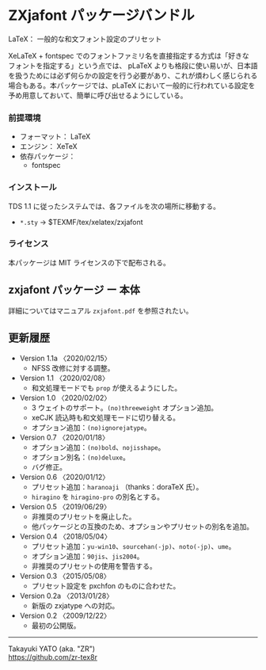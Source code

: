 ZXjafont パッケージバンドル
===========================

LaTeX： 一般的な和文フォント設定のプリセット

XeLaTeX + fontspec でのフォントファミリ名を直接指定する方式は「好きな
フォントを指定する」という点では、 pLaTeX よりも格段に使い易いが、日本語
を扱うためには必ず何らかの設定を行う必要があり、これが煩わしく感じられる
場合もある。本パッケージでは、pLaTeX において一般的に行われている設定を
予め用意しておいて、簡単に呼び出せるようにしている。

### 前提環境

  * フォーマット： LaTeX
  * エンジン： XeTeX
  * 依存パッケージ：
      - fontspec

### インストール

TDS 1.1 に従ったシステムでは、各ファイルを次の場所に移動する。

  - `*.sty`   → $TEXMF/tex/xelatex/zxjafont

### ライセンス

本パッケージは MIT ライセンスの下で配布される。


zxjafont パッケージ ー 本体
---------------------------

詳細についてはマニュアル `zxjafont.pdf` を参照されたい。


更新履歴
--------

  * Version 1.1a 〈2020/02/15〉
      - NFSS 改修に対する調整。
  * Version 1.1  〈2020/02/08〉
      - 和文処理モードでも `prop` が使えるようにした。
  * Version 1.0  〈2020/02/02〉
      - 3 ウェイトのサポート。`(no)threeweight` オプション追加。
      - xeCJK 読込時も和文処理モードに切り替える。
      - オプション追加：`(no)ignorejatype`。
  * Version 0.7  〈2020/01/18〉
      - オプション追加：`(no)bold`、`nojisshape`。
      - オプション別名：`(no)deluxe`。
      - バグ修正。
  * Version 0.6  〈2020/01/12〉
      - プリセット追加：`haranoaji` （thanks：doraTeX 氏）。
      - `hiragino` を `hiragino-pro` の別名とする。
  * Version 0.5  〈2019/06/29〉
      - 非推奨のプリセットを廃止した。
      - 他パッケージとの互換のため、オプションやプリセットの別名を追加。
  * Version 0.4  〈2018/05/04〉
      - プリセット追加：`yu-win10`、`sourcehan(-jp)`、`noto(-jp)`、`ume`。
      - オプション追加：`90jis`、`jis2004`。
      - 非推奨のプリセットの使用を警告する。
  * Version 0.3  〈2015/05/08〉
      - プリセット設定を pxchfon のものに合わせた。
  * Version 0.2a 〈2013/01/28〉
      - 新版の zxjatype への対応。
  * Version 0.2  〈2009/12/22〉
      - 最初の公開版。

--------------------
Takayuki YATO (aka. "ZR")  
https://github.com/zr-tex8r
